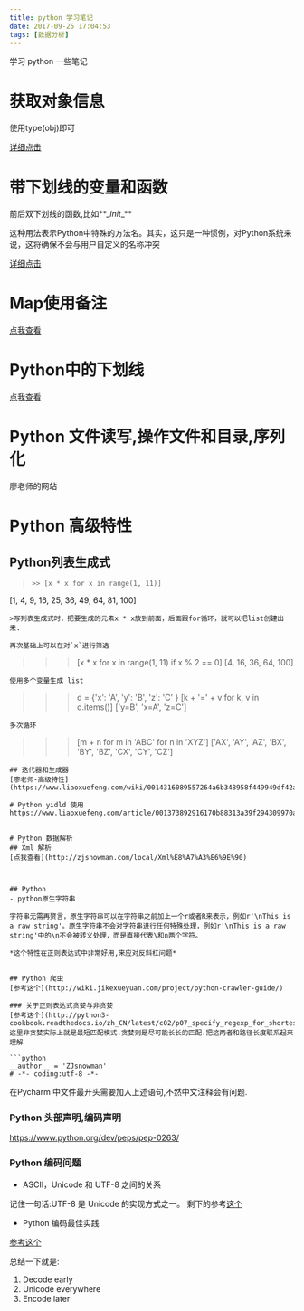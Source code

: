 ```yaml
---
title: python 学习笔记
date: 2017-09-25 17:04:53
tags: [数据分析]
---
```

学习 python 一些笔记<!--more-->


# 获取对象信息
使用type(obj)即可

[详细点击](https://www.liaoxuefeng.com/wiki/001374738125095c955c1e6d8bb493182103fac9270762a000/0013868200480395edcd8f8987a4871b01b5e340bbb8223000)


# 带下划线的变量和函数
前后双下划线的函数,比如**\__init__**


这种用法表示Python中特殊的方法名。其实，这只是一种惯例，对Python系统来说，这将确保不会与用户自定义的名称冲突

[详细点击](http://python.jobbole.com/81129/)

# Map使用备注
[点我查看](http://zjsnowman.com/local/python%E5%AD%97%E5%85%B8%E4%BD%BF%E7%94%A8%E5%A4%87%E6%B3%A8.html)

# Python中的下划线
[点我查看](http://zjsnowman.com/local/Python%E4%B8%AD%E7%9A%84%E4%B8%8B%E5%88%92%E7%BA%BF)

# Python 文件读写,操作文件和目录,序列化
廖老师的网站

# Python 高级特性
## Python列表生成式
>```
>>> [x * x for x in range(1, 11)]
[1, 4, 9, 16, 25, 36, 49, 64, 81, 100]
```
>写列表生成式时，把要生成的元素x * x放到前面，后面跟for循环，就可以把list创建出来.

再次基础上可以在对`x`进行筛选
```
>>> [x * x for x in range(1, 11) if x % 2 == 0]
[4, 16, 36, 64, 100]
```
使用多个变量生成 list
```
>>> d = {'x': 'A', 'y': 'B', 'z': 'C' }
>>> [k + '=' + v for k, v in d.items()]
['y=B', 'x=A', 'z=C']
```
多次循环
```
>>> [m + n for m in 'ABC' for n in 'XYZ']
['AX', 'AY', 'AZ', 'BX', 'BY', 'BZ', 'CX', 'CY', 'CZ']
```
## 迭代器和生成器
[廖老师-高级特性](https://www.liaoxuefeng.com/wiki/0014316089557264a6b348958f449949df42a6d3a2e542c000/00143178254193589df9c612d2449618ea460e7a672a366000)

# Python yidld 使用
https://www.liaoxuefeng.com/article/001373892916170b88313a39f294309970ad53fc6851243000


# Python 数据解析
## Xml 解析
[点我查看](http://zjsnowman.com/local/Xml%E8%A7%A3%E6%9E%90)



## Python
- python原生字符串

字符串无需再赘言，原生字符串可以在字符串之前加上一个r或者R来表示，例如r'\nThis is a raw string'。原生字符串不会对字符串进行任何特殊处理，例如r'\nThis is a raw string'中的\n不会被转义处理，而是直接代表\和n两个字符。

*这个特性在正则表达式中非常好用,来应对反斜杠问题*


## Python 爬虫
[参考这个](http://wiki.jikexueyuan.com/project/python-crawler-guide/)

### 关于正则表达式贪婪与非贪婪
[参考这个](http://python3-cookbook.readthedocs.io/zh_CN/latest/c02/p07_specify_regexp_for_shortest_match.html)
这里非贪婪实际上就是最短匹配模式.贪婪则是尽可能长长的匹配.把这两者和路径长度联系起来理解

```python
__author__ = 'ZJsnowman'
# -*- coding:utf-8 -*-
```
在Pycharm 中文件最开头需要加入上述语句,不然中文注释会有问题.

### Python 头部声明,编码声明
https://www.python.org/dev/peps/pep-0263/

### Python 编码问题
- ASCII，Unicode 和 UTF-8 之间的关系

记住一句话:UTF-8 是 Unicode 的实现方式之一。
剩下的参考[这个](http://www.ruanyifeng.com/blog/2007/10/ascii_unicode_and_utf-8.html)
- Python 编码最佳实践

[参考这个](http://wklken.me/posts/2013/08/31/python-extra-coding-intro.html)

总结一下就是:
1. Decode early
2. Unicode everywhere
3. Encode later
